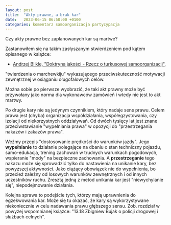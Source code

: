 ```yaml
---
layout: post
title:  "Akty prawne, a brak kar"
date:   2023-06-15 06:50:00 +0100
categories: komentarz samoorganizacja partycypacja
---
```


Czy akty prawne bez zaplanowanych kar są martwe?

Zastanowiłem się na takim zasłyszanym stwierdzeniem pod kątem opisanego w książce: 

* [Andrzej Blikle, "Doktryna jakości - Rzecz o turkusowej samoorganizacji"](https://www.moznainaczej.com.pl/ksiazka-i-artykuly/doktryna-jakosci), 

"twierdzenia o marchewkiju" wykazującego przeciwskuteczność motywacji zewnętrznej w osiąganiu długofalowych celów.

Można sobie po pierwsze wyobrazić, że taki akt prawny może być przywołany jako norma dla wykonawców zamówień i wtedy nie jest to akt martwy.

Po drugie kary nie są jedynym czynnikiem, który nadaje sens prawu. Celem prawa jest (chyba) organizacja współdziałania, współegzystowania, czy izolacji od niekorzystnych oddziaływań. Od dwóch tysięcy lat jest znane przeciwstawianie "wypełniania prawa" w opozycji do "przestrzegania nakazów i zakazów prawa". 

Weźmy przepis "dostosowanie prędkości do warunków jazdy". Jego **wypełnianie** to działanie polegające na dbaniu o stan techniczny pojazdu, samo-edukacja, trening zachowań w trudnych warunkach pogodowych, wspieranie "mody" na bezpieczne zachowania. A **przestrzeganie** tego nakazu może się sprowadzić tylko do nastawienia na unikanie kary, bez powyższej aktywności. Jako ciążący obowiązek nie do wypełnienia, bo przecież zależny od losowych warunków zewnętrznych i od innych uczestników ruchu. Zresztą jedną z metod unikania kar jest "niewychylanie się", niepodejmowanie działania.

Kolejna sprawa to podejście tych, którzy mają uprawnienia do egzekwowania kar. Może się tu okazać, że kary są wykorzystywane niekoniecznie w celu nadawania prawu głębszego sensu. Zob. rozdział w powyżej wspomnianej książce: "13.18 Zbigniew Bujak o policji drogowej i służbach celnych".

<!--
edukacja prawna albo kompromitacja prawa (daj mi człowieka, a znajdę na niego paragraf) (niby-nie-przestępstwo)
-->